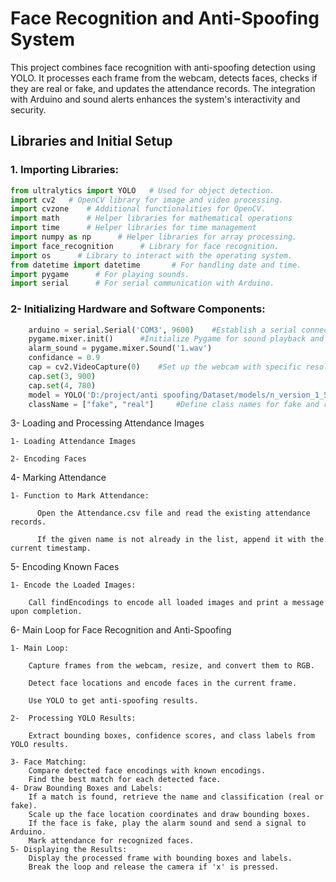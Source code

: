 # Face Recognition and Anti-Spoofing System

This project combines face recognition with anti-spoofing detection using YOLO. It processes each frame from the webcam, detects faces, checks if they are real or fake, and updates the attendance records. The integration with Arduino and sound alerts enhances the system's interactivity and security.

## Libraries and Initial Setup

### 1. Importing Libraries:
```python
from ultralytics import YOLO   # Used for object detection.
import cv2   # OpenCV library for image and video processing.
import cvzone    # Additional functionalities for OpenCV.
import math      # Helper libraries for mathematical operations
import time      # Helper libraries for time management
import numpy as np      # Helper libraries for array processing.
import face_recognition      # Library for face recognition.
import os      # Library to interact with the operating system.
from datetime import datetime       # For handling date and time.
import pygame      # For playing sounds.
import serial      # For serial communication with Arduino.
 ```````
    
### 2- Initializing Hardware and Software Components:
```python
    arduino = serial.Serial('COM3', 9600)    #Establish a serial connection with Arduino.
    pygame.mixer.init()      #Initialize Pygame for sound playback and load an alarm sound.
    alarm_sound = pygame.mixer.Sound('1.wav')
    confidance = 0.9
    cap = cv2.VideoCapture(0)    #Set up the webcam with specific resolution settings.
    cap.set(3, 900)
    cap.set(4, 780)
    model = YOLO('D:/project/anti spoofing/Dataset/models/n_version_1_5.pt')    #Load the YOLO model for anti-spoofing detection.
    className = ["fake", "real"]     #Define class names for fake and real faces.
 ```````

3- Loading and Processing Attendance Images

    1- Loading Attendance Images
    
    2- Encoding Faces


4- Marking Attendance

    1- Function to Mark Attendance:
    
          Open the Attendance.csv file and read the existing attendance records.
          
          If the given name is not already in the list, append it with the current timestamp.

5- Encoding Known Faces

    1- Encode the Loaded Images:
    
        Call findEncodings to encode all loaded images and print a message upon completion.


6- Main Loop for Face Recognition and Anti-Spoofing

    1- Main Loop:
    
        Capture frames from the webcam, resize, and convert them to RGB.
        
        Detect face locations and encode faces in the current frame.
        
        Use YOLO to get anti-spoofing results.
        
    2-  Processing YOLO Results:
    
        Extract bounding boxes, confidence scores, and class labels from YOLO results.
        
    3- Face Matching:
        Compare detected face encodings with known encodings.
        Find the best match for each detected face.
    4- Draw Bounding Boxes and Labels:
        If a match is found, retrieve the name and classification (real or fake).
        Scale up the face location coordinates and draw bounding boxes.
        If the face is fake, play the alarm sound and send a signal to Arduino.
        Mark attendance for recognized faces.
    5- Displaying the Results:
        Display the processed frame with bounding boxes and labels.
        Break the loop and release the camera if 'x' is pressed.
